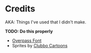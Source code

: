 # Credits
AKA: Things I've used that I didn't make.

**TODO: Do this properly**

- [Overpass Font](https://overpassfont.org/)
- Sprites by [Clubbo Cartoons](https://www.instagram.com/clubbo_cartoons/)
